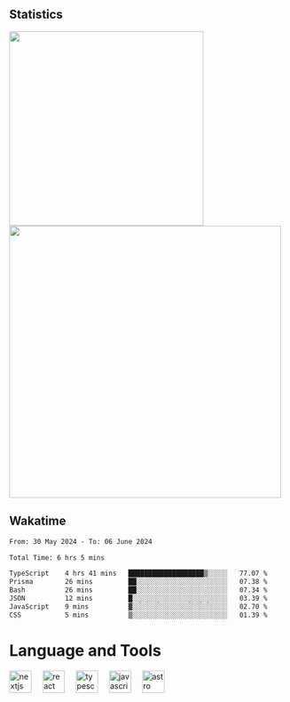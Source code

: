 



## Statistics

<div>
  
  <img src="https://github-readme-stats.vercel.app/api/top-langs/?username=SaukiFutaki&theme=vue-dark&show_icons=true&hide_border=true&layout=compact" width="350">
  <img src="https://github-readme-streak-stats.herokuapp.com/?user=SaukiFutaki&theme=vue-dark&hide_border=true" width="490">
</div>



## Wakatime

<!--START_SECTION:waka-->

```txt
From: 30 May 2024 - To: 06 June 2024

Total Time: 6 hrs 5 mins

TypeScript    4 hrs 41 mins   ███████████████████▒░░░░░   77.07 %
Prisma        26 mins         ██░░░░░░░░░░░░░░░░░░░░░░░   07.38 %
Bash          26 mins         ██░░░░░░░░░░░░░░░░░░░░░░░   07.34 %
JSON          12 mins         █░░░░░░░░░░░░░░░░░░░░░░░░   03.39 %
JavaScript    9 mins          ▓░░░░░░░░░░░░░░░░░░░░░░░░   02.70 %
CSS           5 mins          ▒░░░░░░░░░░░░░░░░░░░░░░░░   01.39 %
```

<!--END_SECTION:waka-->

</div>

# Language and Tools

<div align="left">

  <img src="https://img.shields.io/badge/Next.js-000000?logo=nextdotjs&logoColor=white&style=for-the-badge" height="40" alt="nextjs logo"  />
  <img width="12" />
  <img src="https://img.shields.io/badge/React-61DAFB?logo=react&logoColor=black&style=for-the-badge" height="40" alt="react logo"  />
  <img width="12" />
  <img src="https://img.shields.io/badge/TypeScript-3178C6?logo=typescript&logoColor=white&style=for-the-badge" height="40" alt="typescript logo"  />
  <img width="12" />


  <img src="https://img.shields.io/badge/JavaScript-F7DF1E?logo=javascript&logoColor=black&style=for-the-badge" height="40" alt="javascript logo"  />
     <img width="12" />
    <img src="https://img.shields.io/badge/Astro-FF5D01?logo=astro&logoColor=black&style=for-the-badge" height="40" alt="astro logo"  />
</div>




